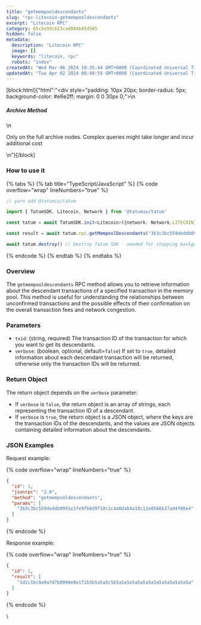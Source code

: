 ```yaml
---
title: "getmempooldescendants"
slug: "rpc-litecoin-getmempooldescendants"
excerpt: "Litecoin RPC"
category: 65c5e93c623cad004b45d505
hidden: false
metadata: 
  description: "Litecoin RPC"
  image: []
  keywords: "litecoin, rpc"
  robots: "index"
createdAt: "Wed Mar 06 2024 10:35:44 GMT+0000 (Coordinated Universal Time)"
updatedAt: "Tue Apr 02 2024 08:40:59 GMT+0000 (Coordinated Universal Time)"
---
```

[block:html]{"html":"<div style=\"padding: 10px 20px; border-radius: 5px; background-color: #e6e2ff; margin: 0 0 30px 0;\">\n  <h5>Archive Method</h5>\n  <p>Only on the full archive nodes. Complex queries might take longer and incur additional cost</p>\n</div>"}[/block]

### How to use it

{% tabs %}
{% tab title="TypeScript/JavaScript" %}
{% code overflow="wrap" lineNumbers="true" %}
```typescript
// yarn add @tatumio/tatum

import { TatumSDK, Litecoin, Network } from '@tatumio/tatum'

const tatum = await TatumSDK.init<Litecoin>({network: Network.LITECOIN})

const result = await tatum.rpc.getMempoolDescendants("3b3c3bc559deddb0991e1fe9fb6d9f10c1c4a0dab4a18c12e8566b37ad4f06e4")

await tatum.destroy() // Destroy Tatum SDK - needed for stopping background jobs
```
{% endcode %}
{% endtab %}
{% endtabs %}

### Overview

The `getmempooldescendants` RPC method allows you to retrieve information about the descendant transactions of a specified transaction in the memory pool. This method is useful for understanding the relationships between unconfirmed transactions and the possible effects of their confirmation on the overall transaction fees and network congestion.

### Parameters

* `txid`: (string, required) The transaction ID of the transaction for which you want to get its descendants.
* `verbose`: (boolean, optional, default=`false`) If set to `true`, detailed information about each descendant transaction will be returned, otherwise only the transaction IDs will be returned.

### Return Object

The return object depends on the `verbose` parameter:

* If `verbose` is `false`, the return object is an array of strings, each representing the transaction ID of a descendant.
* If `verbose` is `true`, the return object is a JSON object, where the keys are the transaction IDs of the descendants, and the values are JSON objects containing detailed information about the descendants.

### JSON Examples

Request example:

{% code overflow="wrap" lineNumbers="true" %}
```json
{
  "id": 1,
  "jsonrpc": "2.0",
  "method": "getmempooldescendants",
  "params": [
    "3b3c3bc559deddb0991e1fe9fb6d9f10c1c4a0dab4a18c12e8566b37ad4f06e4"
  ]
}

```
{% endcode %}

Response example:

{% code overflow="wrap" lineNumbers="true" %}
```json
{
  "id": 1,
  "result": [
    "1d1c1bc9a9a7d7b0990e0e1f1b5b5a5a5c5b5a5a5a5a5a5a5a5a5a5a5a5a5a5a"
  ]
}

```
{% endcode %}

\
